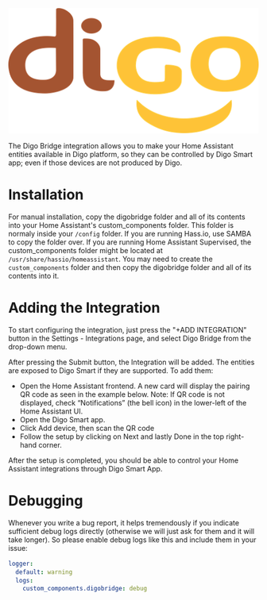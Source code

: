 <!-- ![logo](images/logo.png) -->
<div style="text-align: center">
    <img src="images/logo.png" alt="Digo Technology Jsc">
</div>

The Digo Bridge integration allows you to make your Home Assistant entities available in Digo platform, so they can be controlled by Digo Smart app; even if those devices are not produced by Digo.

# Installation

For manual installation, copy the digobridge folder and all of its contents into your Home Assistant's custom_components folder. This folder is normaly inside your `/config` folder. If you are running Hass.io, use SAMBA to copy the folder over. If you are running Home Assistant Supervised, the custom_components folder might be located at `/usr/share/hassio/homeassistant`. You may need to create the `custom_components` folder and then copy the digobridge folder and all of its contents into it.


# Adding the Integration
To start configuring the integration, just press the "+ADD INTEGRATION" button in the Settings - Integrations page, and select Digo Bridge from the drop-down menu.

After pressing the Submit button, the Integration will be added. The entities are exposed to Digo Smart if they are supported. To add them:

* Open the Home Assistant frontend. A new card will display the pairing QR code as seen in the example below. Note: If QR code is not displayed, check “Notifications” (the bell icon) in the lower-left of the Home Assistant UI.
* Open the Digo Smart app.
* Click Add device, then scan the QR code
* Follow the setup by clicking on Next and lastly Done in the top right-hand corner.

After the setup is completed, you should be able to control your Home Assistant integrations through Digo Smart App.
# Debugging

Whenever you write a bug report, it helps tremendously if you indicate sufficient debug logs directly (otherwise we will just ask for them and it will take longer). So please enable debug logs like this and include them in your issue:

```yaml
logger:
  default: warning
  logs:
    custom_components.digobridge: debug
```
